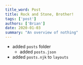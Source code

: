 ```yaml
---
title_word: Post
title: Rock and Stone, Brother!
tags: ['post']
authors: ['Brian']
date: 2020-01-03
summary: "An overview of nothing"
---
```



* added `posts` folder
  * added `posts.json`
* added `posts.njk` to `layouts`